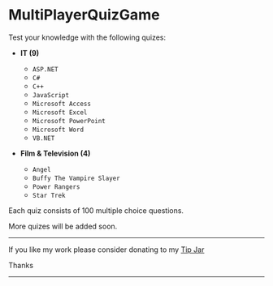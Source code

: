 # MultiPlayerQuizGame

Test your knowledge with the following quizes:

* **IT (9)**
  - `ASP.NET`
  - `C#`
  - `C++`
  - `JavaScript`
  - `Microsoft Access`
  - `Microsoft Excel`
  - `Microsoft PowerPoint`
  - `Microsoft Word`
  - `VB.NET`

* **Film & Television (4)**
  - `Angel`
  - `Buffy The Vampire Slayer`
  - `Power Rangers`
  - `Star Trek`

Each quiz consists of 100 multiple choice questions.

More quizes will be added soon.

---

If you like my work please consider donating to my [Tip Jar](https://www.paypal.com/paypalme/KevinRobertson1975)

Thanks

---
